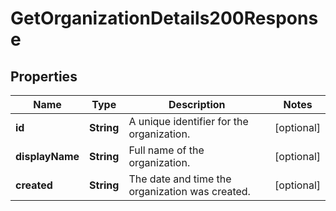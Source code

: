 <!--  Copyright 2025 Cisco Systems Inc.

 Permission is hereby granted, free of charge, to any person obtaining a copy
 of this software and associated documentation files (the "Software"), to deal
 in the Software without restriction, including without limitation the rights
 to use, copy, modify, merge, publish, distribute, sublicense, and/or sell
 copies of the Software, and to permit persons to whom the Software is
 furnished to do so, subject to the following conditions:

 The above copyright notice and this permission notice shall be included in
 all copies or substantial portions of the Software.

 THE SOFTWARE IS PROVIDED "AS IS", WITHOUT WARRANTY OF ANY KIND, EXPRESS OR
 IMPLIED, INCLUDING BUT NOT LIMITED TO THE WARRANTIES OF MERCHANTABILITY,
 FITNESS FOR A PARTICULAR PURPOSE AND NONINFRINGEMENT. IN NO EVENT SHALL THE
 AUTHORS OR COPYRIGHT HOLDERS BE LIABLE FOR ANY CLAIM, DAMAGES OR OTHER
 LIABILITY, WHETHER IN AN ACTION OF CONTRACT, TORT OR OTHERWISE, ARISING FROM,
 OUT OF OR IN CONNECTION WITH THE SOFTWARE OR THE USE OR OTHER DEALINGS IN
 THE SOFTWARE.-->

# GetOrganizationDetails200Response


## Properties

| Name | Type | Description | Notes |
|------------ | ------------- | ------------- | -------------|
|**id** | **String** | A unique identifier for the organization. |  [optional] |
|**displayName** | **String** | Full name of the organization. |  [optional] |
|**created** | **String** | The date and time the organization was created. |  [optional] |



